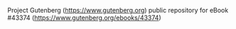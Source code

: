 Project Gutenberg (https://www.gutenberg.org) public repository for eBook #43374 (https://www.gutenberg.org/ebooks/43374)
